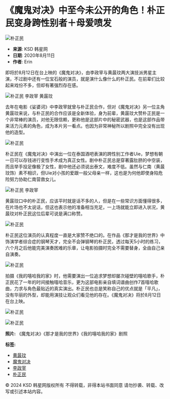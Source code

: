 # 《魔鬼对决》中至今未公开的角色！朴正民变身跨性别者＋母爱喷发

![朴正民](https://a.ksd-i.com/a/2020-08-11/129128-864155.jpg)

- **来源**: KSD 韩星网
- **日期**: 2020年8月11日 
- **作者**: Erin

即将於8月12日在台上映的《魔鬼对决》，由李政宰与黄晸玟两大演技派男星主演，不过剧中还有一位宝石般的演员，就是演什么像什么的朴正民。在前辈们比较起来戏份不多，但却有著强烈存在感。

![朴正民 李政宰 黄晸玟](https://a.ksd-i.com/a/2020-08-11/129128-864152.jpg)

去年在电影《娑婆诃》中李政宰就曾与朴正民合作，但对《魔鬼对决》另一位主角黄晸玟来说，与朴正民的合作应该是全新体验，身为前辈，黄晸玟大赞朴正民是一个非常棒的演员，对他无限信赖，更称他是这部片中的秘密武器，也是这部作品带来活力元素的角色，成为本片另一看点。也因为非常神秘所以剧照中完全没有出现他的造型。

![朴正民](https://a.ksd-i.com/a/2020-08-11/129128-864149.jpg)

朴正民在《魔鬼对决》中演出一位在泰国酒吧表演的跨性别工作者Uie，梦想有朝一日可以存钱进行变性手术成为真正女性。剧中朴正民总是穿著露肚脐的中空装，而且举手投足像极了女性，剧中他还必须说出泰文，难度不低。虽然与仁南（黄晸玟饰）素不相识，但Uie对小孩的爱跟一般父母亲一样，这也是为何他即使身陷危险努力协助仁南营救女儿。

![朴正民 李政宰](https://a.ksd-i.com/a/2020-08-11/129128-864154.jpg)

黄晸玟口中的朴正民，应该平时就是话不多的人，但是在一些常识方面懂得很多，在片场也不太说话，但这也表示他的准备相当充足，一上场就能立即进入状况，黄晸玟对朴正民这位后辈可说是满口称赞。

![朴正民](https://a.ksd-i.com/a/2020-08-11/129128-864151.jpg)

朴正民这位演员的认真程度一直是大家赞不绝口的。在作品《那才是我的世界》中饰演学者综合症的钢琴天才，完全不会弹钢琴的朴正民，透过每天5小时的练习，六个月之后他能完美演奏困难的乐章，让电影拍摄时完全不需要替身，全由自己亲自演奏。

![朴正民](https://a.ksd-i.com/a/2020-08-11/129128-864143.jpg)

拍摄《我的嘻哈我的家》时，他需要演出一位追求梦想却屡次碰壁的嘻哈歌手，朴正民花了一年的时间接触嘻哈音乐，更为这部电影亲自填词谱曲创作7首嘻哈歌曲，力求与角色最贴近的真实演出。朴正民也总是笑称自己的优点就是「平凡」，没有华丽的外型，却能用演技让观众们看见他的存在。《魔鬼对决》将於8月12日在台上映。

![朴正民](https://a.ksd-i.com/a/2020-08-11/129128-864146.jpg)

![朴正民](https://a.ksd-i.com/a/2020-08-11/129128-864147.jpg)

**照片:** 《魔鬼对决》《那才是我的世界》《我的嘻哈我的家》剧照

**标签:**
- [黄晸玟](https://www.koreastardaily.com/sc/tags/%E9%BB%84%E6%99%B8%E7%8E%9F)
- [魔鬼对决](https://www.koreastardaily.com/sc/tags/%E9%AD%94%E9%AC%BC%E5%AF%B9%E5%86%B3)
- [李政宰](https://www.koreastardaily.com/sc/tags/%E6%9D%8E%E6%94%BF%E5%AE%B0)
- [朴正民](https://www.koreastardaily.com/sc/tags/%E6%9C%B4%E6%AD%A3%E6%B0%91)

© 2024 KSD 韩星网版权所有 不得转载，非得本站书面同意 请勿抄袭、转载、改写或引述本站内容。
